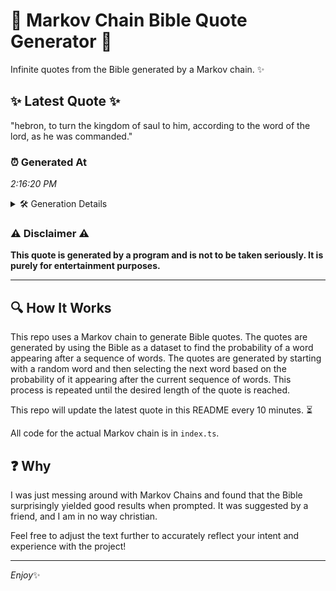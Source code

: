 # 📖 Markov Chain Bible Quote Generator 📖

Infinite quotes from the Bible generated by a Markov chain. ✨

## ✨ Latest Quote ✨
"hebron, to turn the kingdom of saul to him, according to the word of the lord, as he was commanded."

### ⏰ Generated At
*2:16:20 PM*

<details>
    <summary>🛠️ Generation Details</summary>
    <p>
        <strong>🌱 Seed:</strong> hebron,<br>
        <strong>🔄 Iterations:</strong> 19<br>
        <strong>📜 Context History:</strong><br>[ hebron, ]: to<br>[ hebron,, to ]: turn<br>[ hebron,, to, turn ]: the<br>[ hebron,, to, turn, the ]: kingdom<br>[ hebron,, to, turn, the, kingdom ]: of<br>[ hebron,, to, turn, the, kingdom, of ]: saul<br>[ to, turn, the, kingdom, of, saul ]: to<br>[ turn, the, kingdom, of, saul, to ]: him,<br>[ the, kingdom, of, saul, to, him, ]: according<br>[ kingdom, of, saul, to, him,, according ]: to<br>[ of, saul, to, him,, according, to ]: the<br>[ saul, to, him,, according, to, the ]: word<br>[ to, him,, according, to, the, word ]: of<br>[ him,, according, to, the, word, of ]: the<br>[ according, to, the, word, of, the ]: lord,<br>[ to, the, word, of, the, lord, ]: as<br>[ the, word, of, the, lord,, as ]: he<br>[ word, of, the, lord,, as, he ]: was<br>[ of, the, lord,, as, he, was ]: commanded.<br>
    </p>
</details>

### ⚠️ Disclaimer ⚠️
**This quote is generated by a program and is not to be taken seriously. It is purely for entertainment purposes.**

---

## 🔍 How It Works

This repo uses a Markov chain to generate Bible quotes. The quotes are generated by using the Bible as a dataset to find the probability of a word appearing after a sequence of words. The quotes are generated by starting with a random word and then selecting the next word based on the probability of it appearing after the current sequence of words. This process is repeated until the desired length of the quote is reached.

This repo will update the latest quote in this README every 10 minutes. ⏳

All code for the actual Markov chain is in `index.ts`.

## ❓ Why

I was just messing around with Markov Chains and found that the Bible surprisingly yielded good results when prompted. 
It was suggested by a friend, and I am in no way christian.

Feel free to adjust the text further to accurately reflect your intent and experience with the project!

---

*Enjoy*✨
